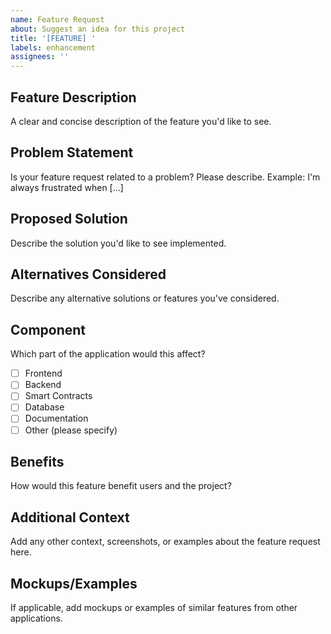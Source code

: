 ```yaml
---
name: Feature Request
about: Suggest an idea for this project
title: '[FEATURE] '
labels: enhancement
assignees: ''
---
```


## Feature Description
A clear and concise description of the feature you'd like to see.

## Problem Statement
Is your feature request related to a problem? Please describe.
Example: I'm always frustrated when [...]

## Proposed Solution
Describe the solution you'd like to see implemented.

## Alternatives Considered
Describe any alternative solutions or features you've considered.

## Component
Which part of the application would this affect?
- [ ] Frontend
- [ ] Backend
- [ ] Smart Contracts
- [ ] Database
- [ ] Documentation
- [ ] Other (please specify)

## Benefits
How would this feature benefit users and the project?

## Additional Context
Add any other context, screenshots, or examples about the feature request here.

## Mockups/Examples
If applicable, add mockups or examples of similar features from other applications.
